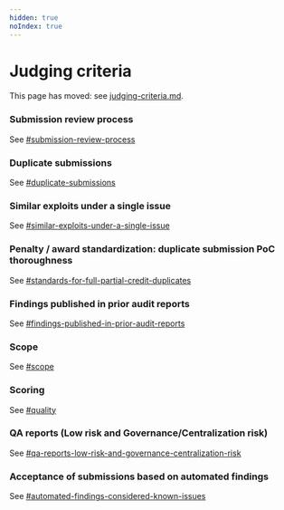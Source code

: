 ```yaml
---
hidden: true
noIndex: true
---
```


# Judging criteria

This page has moved: see [judging-criteria.md](../../competitions/judging-criteria.md "mention").

### Submission review process

See [#submission-review-process](../../competitions/judging-criteria.md#submission-review-process "mention")

### Duplicate submissions

See [#duplicate-submissions](../../competitions/judging-criteria.md#duplicate-submissions "mention")

### Similar exploits under a single issue

See [#similar-exploits-under-a-single-issue](../../competitions/judging-criteria.md#similar-exploits-under-a-single-issue "mention")

### Penalty / award standardization: duplicate submission PoC thoroughness

See [#standards-for-full-partial-credit-duplicates](../../competitions/judging-criteria.md#standards-for-full-partial-credit-duplicates "mention")

### Findings published in prior audit reports

See [#findings-published-in-prior-audit-reports](../../competitions/judging-criteria.md#findings-published-in-prior-audit-reports "mention")

### Scope

See [#scope](../../competitions/judging-criteria.md#scope "mention")

### Scoring

See [#quality](../../competitions/judging-criteria.md#quality "mention")

### QA reports (Low risk and Governance/Centralization risk) <a href="#qa-reports-low-risk-and-governance-centralization-risk" id="qa-reports-low-risk-and-governance-centralization-risk"></a>

See [#qa-reports-low-risk-and-governance-centralization-risk](../../competitions/judging-criteria.md#qa-reports-low-risk-and-governance-centralization-risk "mention")

### Acceptance of submissions based on automated findings

See [#automated-findings-considered-known-issues](../../competitions/submission-guidelines.md#automated-findings-considered-known-issues "mention")
